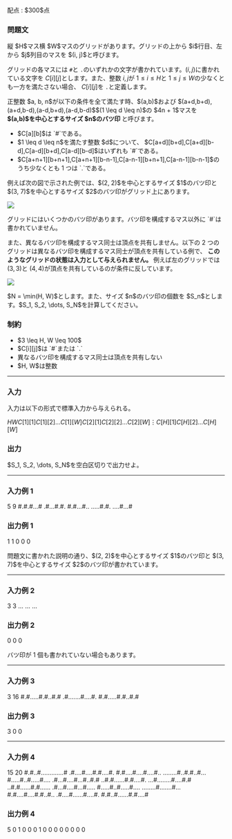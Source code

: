 
<div>

<span>

<span>

<p>
配点 : $300$点
</p>

<div>

<section>

### **問題文**

<p>
縦 $H$マス横 $W$マスのグリッドがあります。グリッドの上から $i$行目、左から $j$列目のマスを $(i, j)$と呼びます。

グリッドの各マスには `#`と `.`のいずれかの文字が書かれています。$(i, j)$に書かれている文字を $C[i][j]$とします。また、整数 $i, j$が $1 \leq i \leq H$と $1 \leq j \leq W$の少なくとも一方を満たさない場合、 $C[i][j]$を `.`と定義します。  
</p>

<p>
正整数 $a, b, n$が以下の条件を全て満たす時、$(a,b)$および $(a+d,b+d),(a+d,b-d),(a-d,b+d),(a-d,b-d)$$(1 \leq d \leq n)$の $4n + 1$マスを 
<strong>
$(a,b)$を中心とするサイズ $n$のバツ印
</strong>
と呼びます。
</p>

<ul>

<li>
$C[a][b]$は `#`である。
</li>

<li>
$1 \leq d \leq n$を満たす整数 $d$について、 $C[a+d][b+d],C[a+d][b-d],C[a-d][b+d],C[a-d][b-d]$はいずれも `#`である。
</li>

<li>
$C[a+n+1][b+n+1],C[a+n+1][b-n-1],C[a-n-1][b+n+1],C[a-n-1][b-n-1]$のうち少なくとも 1 つは `.`である。
</li>

</ul>

<p>
例えば次の図で示された例では、$(2, 2)$を中心とするサイズ $1$のバツ印と $(3, 7)$を中心とするサイズ $2$のバツ印がグリッド上にあります。
</p>

<p>

<img src="https://img.atcoder.jp/ghi/abc300c_aa5161e20f55652dc61ad221348765bb002e4eed378c352bc0e44c7555148ebc.jpg">

</img>

</p>

<p>
グリッドにはいくつかのバツ印があります。バツ印を構成するマス以外に `#`は書かれていません。

また、異なるバツ印を構成するマス同士は頂点を共有しません。以下の 2 つのグリッドは異なるバツ印を構成するマス同士が頂点を共有している例で、
<strong>
このようなグリッドの状態は入力として与えられません。
</strong>
例えば左のグリッドでは $(3, 3)$と $(4, 4)$が頂点を共有しているのが条件に反しています。
</p>

<p>

<img src="https://img.atcoder.jp/ghi/abc300c2_796c45899f018c995738383146a76562824a9f6b7a3d931621da691d49d6f3cc.jpg">

</img>

</p>

<p>
$N = \min(H, W)$とします。また、サイズ $n$のバツ印の個数を $S_n$とします。$S_1, S_2, \dots, S_N$を計算してください。
</p>

</section>

</div>

<div>

<section>

### **制約**

<ul>

<li>
$3 \leq H, W \leq 100$
</li>

<li>
$C[i][j]$は `#`または `.`
</li>

<li>
異なるバツ印を構成するマス同士は頂点を共有しない
</li>

<li>
$H, W$は整数
</li>

</ul>

</section>

</div>

---

<div>

<div>

<section>

### **入力**

<p>
入力は以下の形式で標準入力から与えられる。
</p>

<div>

$H$$W$$C[1][1]C[1][2]\dots C[1][W]$$C[2][1]C[2][2]\dots C[2][W]$$\vdots$$C[H][1]C[H][2]\dots C[H][W]$
</div>

</section>

</div>

<div>

<section>

### **出力**

<p>
$S_1, S_2, \dots, S_N$を空白区切りで出力せよ。
</p>

</section>

</div>

</div>

---

<div>

<section>

### **入力例 1**

<div>

5 9
#.#.#...#
.#...#.#.
#.#...#..
.....#.#.
....#...#

</div>

</section>

</div>

<div>

<section>

### **出力例 1**

<div>

1 1 0 0 0

</div>

<p>
問題文に書かれた説明の通り、$(2, 2)$を中心とするサイズ $1$のバツ印と $(3, 7)$を中心とするサイズ $2$のバツ印が書かれています。
</p>

</section>

</div>

---

<div>

<section>

### **入力例 2**

<div>

3 3
...
...
...

</div>

</section>

</div>

<div>

<section>

### **出力例 2**

<div>

0 0 0

</div>

<p>
バツ印が 1 個も書かれていない場合もあります。
</p>

</section>

</div>

---

<div>

<section>

### **入力例 3**

<div>

3 16
#.#.....#.#..#.#
.#.......#....#.
#.#.....#.#..#.#

</div>

</section>

</div>

<div>

<section>

### **出力例 3**

<div>

3 0 0

</div>

</section>

</div>

---

<div>

<section>

### **入力例 4**

<div>

15 20
#.#..#.............#
.#....#....#.#....#.
#.#....#....#....#..
........#..#.#..#...
#.....#..#.....#....
.#...#....#...#..#.#
..#.#......#.#....#.
...#........#....#.#
..#.#......#.#......
.#...#....#...#.....
#.....#..#.....#....
........#.......#...
#.#....#....#.#..#..
.#....#......#....#.
#.#..#......#.#....#

</div>

</section>

</div>

<div>

<section>

### **出力例 4**

<div>

5 0 1 0 0 0 1 0 0 0 0 0 0 0 0

</div>

</section>

</div>

</span>

</span>

</div>
